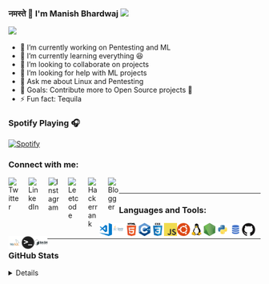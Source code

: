 
### नमस्ते 🙏 I'm Manish Bhardwaj  <img src="https://github.com/sciencepal/sciencepal/raw/master/assets/Hi.gif" width="20"> 

<img src="https://media.giphy.com/media/12oufCB0MyZ1Go/giphy.gif" width="80"> 

- 🔭 I’m currently working on Pentesting and ML
- 🌱 I’m currently learning everything :laughing:
-  👯 I’m looking to collaborate on projects  
- 🤔 I’m looking for help with ML projects
- 💬 Ask me about Linux and Pentesting
- 🥅 Goals: Contribute more to Open Source projects :star2:
- ⚡ Fun fact: Tequila

### Spotify Playing 🎧

[<img src="https://spotify-github-readme.vercel.app/api/spotify" alt="Spotify" width="350" />](https://open.spotify.com/collection/tracks)


### Connect with me:

[<img align="left" alt="Twitter" width="22px" src="https://cdn.jsdelivr.net/npm/simple-icons@v3/icons/twitter.svg" />][twitter]

>[<img align="left" alt="LinkedIn" width="22px" src="https://cdn.jsdelivr.net/npm/simple-icons@v3/icons/linkedin.svg" />][linkedin]

>>[<img align="left" alt="Instagram" width="22px" src="https://cdn.jsdelivr.net/npm/simple-icons@v3/icons/instagram.svg" />][instagram]

>>>[<img align="left" alt="Leetcode" width="22px" src="https://cdn.jsdelivr.net/npm/simple-icons@3.13.0/icons/leetcode.svg" />][leetcode]

>>>>[<img align="left" alt="Hackerrank" width="22px" src="https://cdn.jsdelivr.net/npm/simple-icons@3.13.0/icons/hackerrank.svg" />][hackerrank]

>>>>>[<img align="left" alt="Blogger" width="22px" src="https://cdn.jsdelivr.net/npm/simple-icons@3.13.0/icons/blogger.svg" />][blogger]

<br/>

---
### Languages and Tools:

<img align="left" alt="Visual Studio Code" width="26px" src="https://raw.githubusercontent.com/github/explore/80688e429a7d4ef2fca1e82350fe8e3517d3494d/topics/visual-studio-code/visual-studio-code.png" />

<img align="left" alt="JAVA" width="26px" src="https://raw.githubusercontent.com/github/explore/e94815998e4e0713912fed477a1f346ec04c3da2/topics/java/java.png" />

<img align="left" alt="HTML5" width="26px" src="https://raw.githubusercontent.com/github/explore/80688e429a7d4ef2fca1e82350fe8e3517d3494d/topics/html/html.png" />

<img align="left" alt="CPP" width="26px" src="https://raw.githubusercontent.com/github/explore/e94815998e4e0713912fed477a1f346ec04c3da2/topics/cpp/cpp.png" />

<img align="left" alt="CSS3" width="26px" src="https://raw.githubusercontent.com/github/explore/80688e429a7d4ef2fca1e82350fe8e3517d3494d/topics/css/css.png" />

<img align="left" alt="JavaScript" width="26px" src="https://raw.githubusercontent.com/github/explore/80688e429a7d4ef2fca1e82350fe8e3517d3494d/topics/javascript/javascript.png" />

<img align="left" alt="Ubuntu" width="26px" src="https://raw.githubusercontent.com/github/explore/e94815998e4e0713912fed477a1f346ec04c3da2/topics/ubuntu/ubuntu.png" />

<img align="left" alt="Linux" width="26px" src="https://raw.githubusercontent.com/github/explore/e94815998e4e0713912fed477a1f346ec04c3da2/topics/linux/linux.png" />

<img align="left" alt="Node.js" width="26px" src="https://raw.githubusercontent.com/github/explore/80688e429a7d4ef2fca1e82350fe8e3517d3494d/topics/nodejs/nodejs.png" />

<img align="left" alt="Python" width="26px" src="https://raw.githubusercontent.com/github/explore/e94815998e4e0713912fed477a1f346ec04c3da2/topics/python/python.png" />

<img align="left" alt="SQL" width="26px" src="https://raw.githubusercontent.com/github/explore/80688e429a7d4ef2fca1e82350fe8e3517d3494d/topics/sql/sql.png" />

<img align="left" alt="GitHub" width="26px" src="https://raw.githubusercontent.com/github/explore/78df643247d429f6cc873026c0622819ad797942/topics/github/github.png" />

<img align="left" alt="MySQL" width="26px" src="https://raw.githubusercontent.com/github/explore/80688e429a7d4ef2fca1e82350fe8e3517d3494d/topics/mysql/mysql.png" />

<img align="left" alt="Terminal" width="26px" src="https://raw.githubusercontent.com/github/explore/80688e429a7d4ef2fca1e82350fe8e3517d3494d/topics/terminal/terminal.png" />

<img align="left" alt="Bash" width="26px" src="https://raw.githubusercontent.com/github/explore/e94815998e4e0713912fed477a1f346ec04c3da2/topics/bash/bash.png" />



<br />

---
###  GitHub Stats
<details>
  <img align="left" alt="codeSTACKr's GitHub Stats" src="https://github-readme-stats.codestackr.vercel.app/api?username=LiquidisedFish&show_icons=true&hide_border=true" />

</details>

[twitter]: https://twitter.com/liquidisedfish
[instagram]: https://instagram.com/liquidisedfish
[linkedin]: https://www.linkedin.com/in/realmanishbhardwaj
[leetcode]:https://leetcode.com/LiquidisedFish/
[hackerrank]:https://www.hackerrank.com/LiquidisedFish
[blogger]:https://donotrapepeople.blogspot.com/
